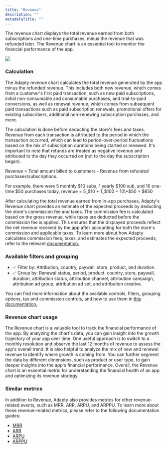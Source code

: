 ```yaml
---
title: "Revenue"
description: ""
metadataTitle: ""
---
```


The revenue chart displays the total revenue earned from both subscriptions and one-time purchases, minus the revenue that was refunded later. The Revenue chart is an essential tool to monitor the financial performance of the app.


<div style={{ textAlign: 'center' }}>
  <img 
    src="https://files.readme.io/6e4d0e6-small-CleanShot_2023-05-04_at_16.53.552x.png" 
    style={{ width: '700px', border: '1px solid grey' }}
  />
</div>





### Calculation

The Adapty revenue chart calculates the total revenue generated by the app minus the refunded revenue. This includes both new revenue, which comes from a customer's first paid transaction, such as new paid subscriptions, initial non-consumable and consumable purchases, and trial-to-paid conversions, as well as renewal revenue, which comes from subsequent paid transactions such as paid subscription renewals, promotional offers for existing subscribers, additional non-renewing subscription purchases, and more.

The calculation is done before deducting the store's fees and taxes. Revenue from each transaction is attributed to the period in which the transaction occurred, which can lead to period-over-period fluctuations based on the mix of subscription durations being started or renewed. It's important to note that refunds are treated as negative revenue and attributed to the day they occurred on (not to the day the subscription began).

Revenue = Total amount billed to customers - Revenue from refunded purchases/subscriptions.

For example, there were 5 monthly $10 subs, 1 yearly $100 sub, and 10 one-time $50 purchases today,  
revenue = 5_$10 + 1_$100 + 10\*$50 = $650

After calculating the total revenue earned from in-app purchases, Adapty's Revenue chart provides an estimate of the expected proceeds by deducting the store's commission fee and taxes. The commission fee is calculated based on the gross revenue, while taxes are deducted before the commission fee is applied. This ensures that the displayed proceeds reflect the net revenue received by the app after accounting for both the store's commission and applicable taxes. To learn more about how Adapty calculates commission fees, taxes, and estimates the expected proceeds, refer to the relevant [documentation.](https://docs.adapty.io/docs/controls-filters-grouping-compare-proceeds#store-commission-and-taxes)

### Available filters and grouping

- ✅ Filter by: Attribution, country, paywall, store, product, and duration. 
- ✅ Group by: Renewal status, period, product, country, store, paywall, duration, attribution status, attribution channel, attribution campaign, attribution ad group, attribution ad set, and attribution creative. 

You can find more information about the available controls, filters, grouping options, tax and commission controls, and how to use them in [this documentation.](https://docs.adapty.io/docs/controls-filters-grouping-compare-proceeds)

### Revenue chart usage

The Revenue chart is a valuable tool to track the financial performance of the app. By analyzing the chart's data, you can gain insight into the growth trajectory of your app over time. One useful approach is to switch to a monthly resolution and observe the last 12 months of revenue to assess the app's overall trend. It is also helpful to analyze the mix of new and renewal revenue to identify where growth is coming from. You can further segment the data by different dimensions, such as product or user type, to gain deeper insights into the app's financial performance. Overall, the Revenue chart is an essential metric for understanding the financial health of an app and optimizing its revenue strategy.

### Similar metrics

In addition to Revenue, Adapty also provides metrics for other revenue-related events, such as MRR, ARR, ARPU, and ARPPU. To learn more about these revenue-related metrics, please refer to the following documentation guides:

- [MRR](https://docs.adapty.io/docs/mrr)
- [ARR](https://docs.adapty.io/docs/arr)
- [ARPU](https://docs.adapty.io/docs/arpu)
- [ARPPU](https://docs.adapty.io/docs/arppu)